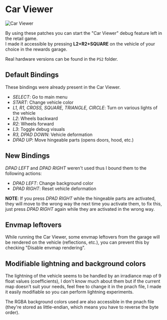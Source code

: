 # Car Viewer

![Car Viewer](https://github.com/user-attachments/assets/84ed6499-2097-4e7f-af53-70fc59d4f588)

By using these patches you can start the "Car Viewer" debug feature left in the retail game.\
I made it accessible by pressing **L2+R2+SQUARE** on the vehicle of your choice in the rewards garage.

Real hardware versions can be found in the `PS2` folder.

## Default Bindings

These bindings were already present in the Car Viewer.

- *SELECT*: Go to main menu
- *START*: Change vehicle color
- *L1, R1, CROSS, SQUARE, TRIANGLE, CIRCLE*: Turn on various lights of the vehicle
- *L2*: Wheels backward
- *R2*: Wheels forward
- *L3*: Toggle debug visuals
- *R3, DPAD DOWN*: Vehicle deformation
- *DPAD UP*: Move hingeable parts (opens doors, hood, etc.)

## New Bindings

*DPAD LEFT* and *DPAD RIGHT* weren't used thus I bound them to the following actions:

- *DPAD LEFT*: Change background color
- *DPAD RIGHT*: Reset vehicle deformation

**NOTE**: If you press *DPAD RIGHT* while the hingeable parts are activated, they will move to the wrong way the next time you activate them, to fix this, just press *DPAD RIGHT* again while they are activated in the wrong way.

## Envmap leftovers

While running the Car Viewer, some envmap leftovers from the garage will be rendered on the vehicle (reflections, etc.), you can prevent this by checking "Disable envmap rendering".

## Modifiable lightning and background colors

The lightning of the vehicle seems to be handled by an irradiance map of 9 float values (coefficients), I don't know much about them but if the current map doesn't suit your needs, feel free to change it in the pnach file, I made it easily modifiable so you can perform lightning experiments.

The RGBA background colors used are also accessible in the pnach file (they're stored as little-endian, which means you have to reverse the byte order).
